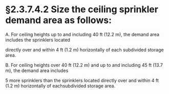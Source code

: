 # §2.3.7.4.2 Size the ceiling sprinkler demand area as follows:



A. For ceiling heights up to and including 40 ft (12.2 m), the demand area includes the sprinklers located

directly over and within 4 ft (1.2 m) horizontally of each subdivided storage area.

B. For ceiling heights over 40 ft (12.2 m) and up to and including 45 ft (13.7 m), the demand area includes

5 more sprinklers than the sprinklers located directly over and within 4 ft (1.2 m) horizontally of eachsubdivided storage area.